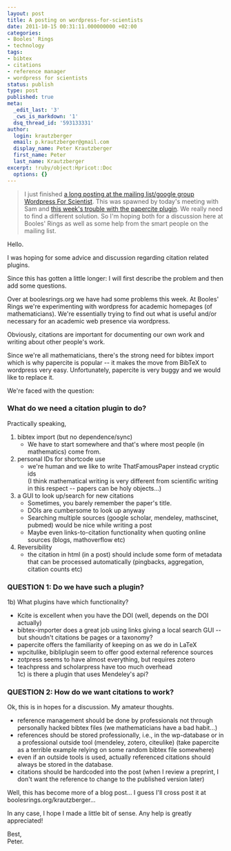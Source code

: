 ```yaml
---
layout: post
title: A posting on wordpress-for-scientists
date: 2011-10-15 00:31:11.000000000 +02:00
categories:
- Booles' Rings
- technology
tags:
- bibtex
- citations
- reference manager
- wordpress for scientists
status: publish
type: post
published: true
meta:
  _edit_last: '3'
  _cws_is_markdown: '1'
  dsq_thread_id: '593133331'
author:
  login: krautzberger
  email: p.krautzberger@gmail.com
  display_name: Peter Krautzberger
  first_name: Peter
  last_name: Krautzberger
excerpt: !ruby/object:Hpricot::Doc
  options: {}
---
```


> I just finished [a long posting at the mailing list/google group Wordpress For Scientist](http://groups.google.com/group/wordpress-for-scientists/browse_thread/thread/f263df8e98cb440a?hl=en). This was spawned by today's meeting with Sam and [this week's trouble with the papercite plugin](http://boolesrings.org/blog/2011/08/16/citations-two-new-plugins-to-try/). We really need to find a different solution. So I'm hoping both for a discussion here at Booles' Rings as well as some help from the smart people on the mailing list.

Hello.

I was hoping for some advice and discussion regarding citation related plugins.

Since this has gotten a little longer: I will first describe the problem and then add some questions.

Over at boolesrings.org we have had some problems this week. At Booles' Rings we're experimenting with wordpress for academic homepages (of mathematicians). We're essentially trying to find out what is useful and/or necessary for an academic web presence via wordpress.

Obviously, citations are important for documenting our own work and writing about other people's work.

Since we're all mathematicians, there's the strong need for bibtex import which is why papercite is popular -- it makes the move from BibTeX to wordpress very easy. Unfortunately, papercite is very buggy and we would like to replace it.

We're faced with the question:

### What do we need a citation plugin to do?

Practically speaking,

1.  bibtex import (but no dependence/sync)
    *   We have to start somewhere and that's where most people (in mathematics) come from.
2.  personal IDs for shortcode use
    *   we're human and we like to write ThatFamousPaper instead cryptic ids  
         (I think mathematical writing is very different from scientific writing in this respect -- papers can be holy objects...)
3.  a GUI to look up/search for new citations
    *   Sometimes, you barely remember the paper's title.
    *   DOIs are cumbersome to look up anyway
    *   Searching multiple sources (google scholar, mendeley, mathscinet, pubmed) would be nice while writing a post
    *   Maybe even links-to-citation functionality when quoting online sources (blogs, mathoverflow etc)
4.  Reversibility
    *   the citation in html (in a post) should include some form of metadata that can be processed automatically (pingbacks, aggregation, citation counts etc)

### QUESTION 1: Do we have such a plugin?

1b) What plugins have which functionality?

*   Kcite is excellent when you have the DOI (well, depends on the DOI actually)
*   bibtex-importer does a great job using links giving a local search GUI -- but shoudn't citations be pages or a taxonomy?
*   papercite offers the familiarity of keeping on as we do in LaTeX
*   wpcitulike, bibliplugin seem to offer good external reference sources
*   zotpress seems to have almost everything, but requires zotero
*   teachpress and scholarpress have too much overhead  
     1c) is there a plugin that uses Mendeley's api?

### QUESTION 2: How do we want citations to work?

Ok, this is in hopes for a discussion. My amateur thoughts.

*   reference management should be done by professionals not through personally hacked bibtex files (we mathematicians have a bad habit...)
*   references should be stored professionally, i.e., in the wp-database or in a professional outside tool (mendeley, zotero, citeulike) (take papercite as a terrible example relying on some random bibtex file somewhere)
*   even if an outside tools is used, actually referenced citations should always be stored in the database.
*   citations should be hardcoded into the post (when I review a preprint, I don't want the reference to change to the published version later)

Well, this has become more of a blog post... I guess I'll cross post it at boolesrings.org/krautzberger...

In any case, I hope I made a little bit of sense. Any help is greatly appreciated!

Best,  
 Peter.